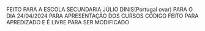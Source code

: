 FEITO PARA A ESCOLA SECUNDARIA JÚLIO DINIS(Portugal ovar)
PARA O DIA 24/04/2024 PARA APRESENTAÇÃO DOS CURSOS
CODIGO FEITO PARA APREDIZADO E É LIVRE PARA SER MODIFICADO 
